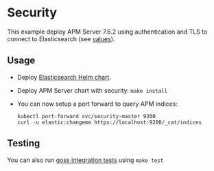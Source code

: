 # Security

This example deploy APM Server 7.6.2 using authentication and TLS to connect to
Elasticsearch (see [values][]).


## Usage

* Deploy [Elasticsearch Helm chart][].

* Deploy APM Server chart with security: `make install`

* You can now setup a port forward to query APM indices:

  ```
  kubectl port-forward svc/security-master 9200
  curl -u elastic:changeme https://localhost:9200/_cat/indices
  ```


## Testing

You can also run [goss integration tests][] using `make test`


[elasticsearch helm chart]: https://github.com/elastic/helm-charts/tree/master/elasticsearch/examples/security/
[goss integration tests]: https://github.com/elastic/helm-charts/tree/master/apm-server/examples/security/test/goss.yaml
[values]: https://github.com/elastic/helm-charts/tree/master/apm-server/examples/security/values.yaml
